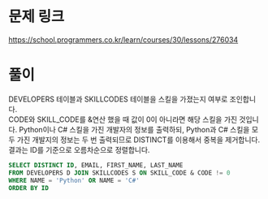 # 문제 링크
https://school.programmers.co.kr/learn/courses/30/lessons/276034

# 풀이
DEVELOPERS 테이블과 SKILLCODES 테이블을 스킬을 가졌는지 여부로 조인합니다.  
CODE와 SKILL_CODE를 &연산 했을 때 값이 0이 아니라면 해당 스킬을 가진 것입니다.
Python이나 C# 스킬을 가진 개발자의 정보를 출력하되, Python과 C# 스킬을 모두 가진 개발지의 정보는 두 번 출력되므로 DISTINCT를 이용해서 중복을 제거합니다.  
결과는 ID를 기준으로 오름차순으로 정렬합니다.  

```sql
SELECT DISTINCT ID, EMAIL, FIRST_NAME, LAST_NAME
FROM DEVELOPERS D JOIN SKILLCODES S ON SKILL_CODE & CODE != 0
WHERE NAME = 'Python' OR NAME = 'C#'
ORDER BY ID
```